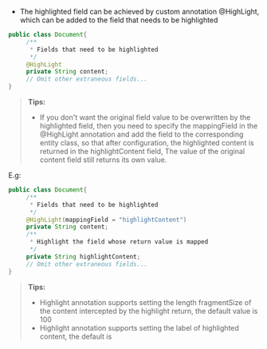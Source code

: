 - The highlighted field can be achieved by custom annotation @HighLight, which can be added to the field that needs to be highlighted
````java
public class Document{
     /**
      * Fields that need to be highlighted
      */
     @HighLight
     private String content;
     // Omit other extraneous fields...
}
````
> **Tips:**
> - If you don't want the original field value to be overwritten by the highlighted field, then you need to specify the mappingField in the @HighLight annotation and add the field to the corresponding entity class, so that after configuration, the highlighted content is returned in the highlightContent field, The value of the original content field still returns its own value.

E.g:
````java
public class Document{
     /**
      * Fields that need to be highlighted
      */
     @HighLight(mappingField = "highlightContent")
     private String content;
     /**
      * Highlight the field whose return value is mapped
      */
     private String highlightContent;
     // Omit other extraneous fields...
}
````

> **Tips:**
> - Highlight annotation supports setting the length fragmentSize of the content intercepted by the highlight return, the default value is 100
> - Highlight annotation supports setting the label of highlighted content, the default is <em></em>